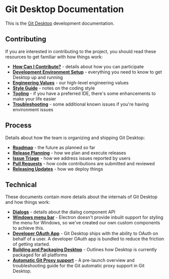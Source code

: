 # Git Desktop Documentation

This is the [Git Desktop](https://github.com/desktop/desktop) development
documentation.

## Contributing

If you are interested in contributing to the project, you should read these
resources to get familiar with how things work:

- **[How Can I Contribute?](../.github/CONTRIBUTING.md#how-can-i-contribute)** -
    details about how you can participate
- **[Development Environment Setup](contributing/setup.md)** - everything
    you need to know to get Desktop up and running
- **[Engineering Values](contributing/engineering-values.md)** - our high-level engineering values
- **[Style Guide](contributing/styleguide.md)** - notes on the coding style
- **[Tooling](contributing/tooling.md)** - if you have a preferred IDE,
    there's some enhancements to make your life easier
- **[Troubleshooting](contributing/troubleshooting.md)** - some additional
    known issues if you're having environment issues

## Process

Details about how the team is organizing and shipping Git Desktop:

- **[Roadmap](process/roadmap.md)** - the future as planned so far
- **[Release Planning](process/release-planning.md)** - how we plan and execute
    releases
- **[Issue Triage](process/issue-triage.md)** - how we address issues reported
    by users
- **[Pull Requests](process/pull-requests.md)** - how code contributions are submitted and reviewed
- **[Releasing Updates](process/releasing-updates.md)** - how we deploy things

## Technical

These documents contain more details about the internals of Git Desktop
and how things work:

- **[Dialogs](technical/dialogs.md)** - details about the dialog component API
- **[Windows menu bar](technical/windows-menu-bar.md)** - Electron doesn't
    provide inbuilt support for styling the menu for Windows, so we've created
    our own custom components to achieve this.
- **[Developer OAuth App](technical/oauth.md)** - Git Desktop ships with
    the ability to OAuth on behalf of a user. A developer OAuth app is bundled
    to reduce the friction of getting started.
- **[Building and Packaging Desktop](technical/packaging.md)** - Outlines how
    Desktop is currently packaged for all platforms
- **[Automatic Git Proxy support](technical/proxies.md)** - A pre-launch overview
    and troubleshooting guide for the Git automatic proxy support in Git Desktop.
